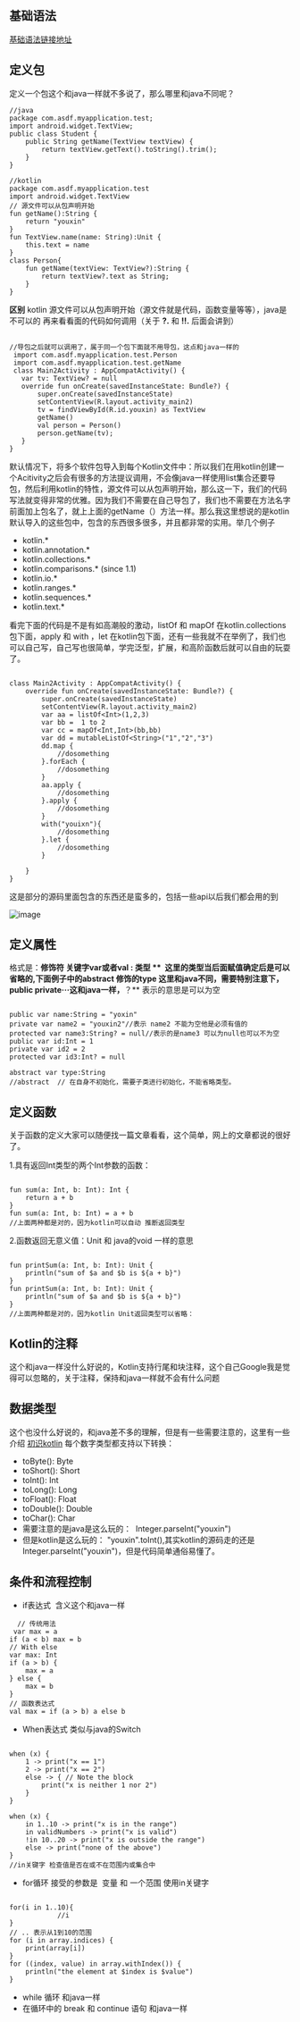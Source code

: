 ## 基础语法
[基础语法链接地址](http://blog.csdn.net/yubo_725/article/details/50758982)
## **定义包** 
定义一个包这个和java一样就不多说了，那么哪里和java不同呢？
```
//java
package com.asdf.myapplication.test;
import android.widget.TextView;
public class Student {
    public String getName(TextView textView) {
        return textView.getText().toString().trim();
    }
}

//kotlin
package com.asdf.myapplication.test
import android.widget.TextView
// 源文件可以从包声明开始
fun getName():String {
    return "youxin"
}
fun TextView.name(name: String):Unit {
    this.text = name
}
class Person{
    fun getName(textView: TextView?):String {
        return textView?.text as String;
    }
}
```

 **区别** kotlin 源文件可以从包声明开始（源文件就是代码，函数变量等等），java是不可以的
 再来看看面的代码如何调用（关于 **?.** 和 **!!.** 后面会讲到）
 
 
 ```

 //导包之后就可以调用了，属于同一个包下面就不用导包，这点和java一样的
  import com.asdf.myapplication.test.Person
  import com.asdf.myapplication.test.getName
  class Main2Activity : AppCompatActivity() {
    var tv: TextView? = null
    override fun onCreate(savedInstanceState: Bundle?) {
        super.onCreate(savedInstanceState)
        setContentView(R.layout.activity_main2)
        tv = findViewById(R.id.youxin) as TextView
        getName()
        val person = Person()
        person.getName(tv);
    }
}
```

默认情况下，将多个软件包导入到每个Kotlin文件中：所以我们在用kotlin创建一个Acitivity之后会有很多的方法提议调用，不会像java一样使用list集合还要导包，然后利用kotlin的特性，源文件可以从包声明开始，那么这一下，我们的代码写法就变得非常的优雅。因为我们不需要在自己导包了，我们也不需要在方法名字前面加上包名了，就上上面的getName（）方法一样。那么我这里想说的是kotlin默认导入的这些包中，包含的东西很多很多，并且都非常的实用。举几个例子

- kotlin.*
- kotlin.annotation.*
- kotlin.collections.*
- kotlin.comparisons.* (since 1.1)
- kotlin.io.*
- kotlin.ranges.*
- kotlin.sequences.*
- kotlin.text.*

看完下面的代码是不是有如高潮般的激动，listOf 和  mapOf 在kotlin.collections包下面，apply 和 with ，let 在kotlin包下面，还有一些我就不在举例了，我们也可以自己写，自己写也很简单，学完泛型，扩展，和高阶函数后就可以自由的玩耍了。

```

class Main2Activity : AppCompatActivity() {
    override fun onCreate(savedInstanceState: Bundle?) {
        super.onCreate(savedInstanceState)
        setContentView(R.layout.activity_main2)
        var aa = listOf<Int>(1,2,3)
        var bb =  1 to 2
        var cc = mapOf<Int,Int>(bb,bb)
        var dd = mutableListOf<String>("1","2","3")
        dd.map {
            //dosomething
        }.forEach {
            //dosomething
        }
        aa.apply {
            //dosomething
        }.apply {
            //dosomething 
        }
        with("youixn"){
            //dosomething
        }.let {
            //dosomething
        }
                
    }
}

```

这是部分的源码里面包含的东西还是蛮多的，包括一些api以后我们都会用的到

![image](https://raw.githubusercontent.com/youxin11544/Kotlin-learning/master/1.png)

## **定义属性** 
格式是：**修饰符 关键字var或者val : 类型 **  这里的类型当后面赋值确定后是可以省略的,下面例子中的abstract 修饰的type 这里和java不同，需要特别注意下，public private···这和java一样，**？** 表示的意思是可以为空

```

public var name:String = "yoxin"
private var name2 = "youxin2"//表示 name2 不能为空他是必须有值的
protected var name3:String? = null//表示的是name3 可以为null也可以不为空
public var id:Int = 1
private var id2 = 2
protected var id3:Int? = null

abstract var type:String
//abstract  // 在自身不初始化，需要子类进行初始化，不能省略类型。
```
 
## **定义函数** 
关于函数的定义大家可以随便找一篇文章看看，这个简单，网上的文章都说的很好了。

1.具有返回Int类型的两个Int参数的函数：

```

fun sum(a: Int, b: Int): Int {
    return a + b
}
fun sum(a: Int, b: Int) = a + b
//上面两种都是对的，因为kotlin可以自动 推断返回类型 

```
2.函数返回无意义值：Unit 和 java的void 一样的意思
```

fun printSum(a: Int, b: Int): Unit {
    println("sum of $a and $b is ${a + b}")
}
fun printSum(a: Int, b: Int): Unit {
    println("sum of $a and $b is ${a + b}")
}
//上面两种都是对的，因为kotlin Unit返回类型可以省略：

```
## **Kotlin的注释** 
这个和java一样没什么好说的，Kotlin支持行尾和块注释，这个自己Google我是觉得可以忽略的，关于注释，保持和java一样就不会有什么问题

 
## **数据类型** 
这个也没什么好说的，和java差不多的理解，但是有一些需要注意的，这里有一些介绍
[初识kotlin](https://github.com/youxin11544/Kotlin-Simple/blob/master/%E5%88%9D%E8%AF%86kotlin.md)
每个数字类型都支持以下转换：
- toByte(): Byte
- toShort(): Short
- toInt(): Int
- toLong(): Long
- toFloat(): Float
- toDouble(): Double
- toChar(): Char
- 需要注意的是java是这么玩的：  Integer.parseInt("youxin")
- 但是kotlin是这么玩的： "youxin".toInt(),其实kotlin的源码走的还是Integer.parseInt("youxin")，但是代码简单通俗易懂了。

## **条件和流程控制** 

- if表达式  含义这个和java一样

```
  // 传统用法
 var max = a 
if (a < b) max = b
// With else 
var max: Int
if (a > b) {
    max = a
} else {
    max = b
}
// 函数表达式 
val max = if (a > b) a else b 

```





- When表达式 类似与java的Switch

```

when (x) {
    1 -> print("x == 1")
    2 -> print("x == 2")
    else -> { // Note the block
        print("x is neither 1 nor 2")
    }
}

when (x) {
    in 1..10 -> print("x is in the range")
    in validNumbers -> print("x is valid")
    !in 10..20 -> print("x is outside the range")
    else -> print("none of the above")
}
//in关键字 检查值是否在或不在范围内或集合中

```

- for循环 接受的参数是  变量 和 一个范围 使用in关键字

```

for(i in 1..10){
            //i
}
// .. 表示从1到10的范围
for (i in array.indices) {
    print(array[i])
}
for ((index, value) in array.withIndex()) {
    println("the element at $index is $value")
}
```

- while 循环 和java一样
- 在循环中的 break 和 continue 语句 和java一样

 

